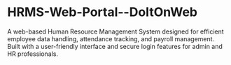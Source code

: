 # HRMS-Web-Portal--DoItOnWeb
A web-based Human Resource Management System designed for efficient employee data handling, attendance tracking, and payroll management. Built with a user-friendly interface and secure login features for admin and HR professionals.
